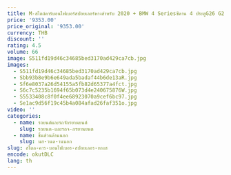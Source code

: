 ```yaml
---
title: M-สไตล์คาร์บอนไฟเบอร์สปอยเลอร์หางสําหรับ 2020 + BMW 4 Seriesซีดาน 4 ประตูG26 G22 G23 Body Kit
price: '9353.00'
price_original: '9353.00'
currency: THB
discount: ''
rating: 4.5
volume: 66
image: S511fd19d46c34685bed3170ad429ca7cb.jpg
images:
  - S511fd19d46c34685bed3170ad429ca7cb.jpg
  - Sbb93b8e9b6e649ada5badaf44b6de13aR.jpg
  - Sf6e8037a26d54155a5fb82d65377a4fct.jpg
  - S6c7c5235b1694f65b073d4e240675876W.jpg
  - S5533408c8f0f4ee68923070a9cef6bc97.jpg
  - Se1ac9d56f19c45b4a084afad26faf351o.jpg
video: ''
categories:
  - name: รถยนต์และรถจักรยานยนต์
    slug: รถยนต-และรถจ-กรยานยนต
  - name: ชิ้นส่วนด้านนอก
    slug: นส-วนด-านนอก
slug: สไตล-คาร-บอนไฟเบอร-สปอยเลอร-หางส
encode: okutDLC
lang: th
---
```

  